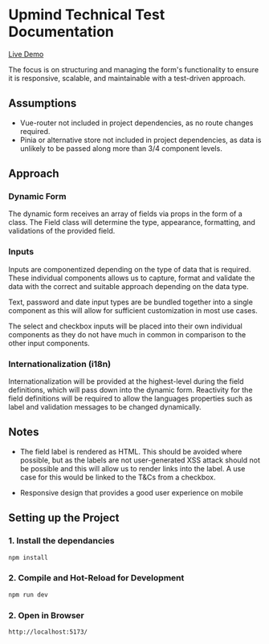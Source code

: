 # Upmind Technical Test Documentation

[Live Demo](https://rhodrij9.github.io/DynamicFormPages/)

The focus is on structuring and managing the form's functionality to ensure it is responsive, scalable, and maintainable with a test-driven approach.

## Assumptions

- Vue-router not included in project dependencies, as no route changes required.
- Pinia or alternative store not included in project dependencies, as data is unlikely to be passed along more than 3/4 component levels.

## Approach

### Dynamic Form

The dynamic form receives an array of fields via props in the form of a class. The Field class will determine the type, appearance, formatting, and validations of the provided field.

### Inputs

Inputs are componentized depending on the type of data that is required. These individual components allows us to capture, format and validate the data with the correct and suitable approach depending on the data type.

Text, password and date input types are be bundled together into a single component as this will allow for sufficient customization in most use cases.

The select and checkbox inputs will be placed into their own individual components as they do not have much in common in comparison to the other input components.

### Internationalization (i18n)

Internationalization will be provided at the highest-level during the field definitions, which will pass down into the dynamic form. Reactivity for the field definitions will be required to allow the languages properties such as label and validation messages to be changed dynamically.

## Notes

- The field label is rendered as HTML. This should be avoided where possible, but as the labels are not user-generated XSS attack should not be possible and this will allow us to render links into the label. A use case for this would be linked to the T&Cs from a checkbox.

- Responsive design that provides a good user experience on mobile

## Setting up the Project

### 1. Install the dependancies

```sh
npm install
```

### 2. Compile and Hot-Reload for Development

```sh
npm run dev
```

### 2. Open in Browser

```sh
http://localhost:5173/
```
